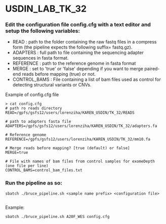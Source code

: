 # USDIN_LAB_TK_32

### Edit the configuration file config.cfg with a text editor and setup the following variables:

- READ : path to the folder containing the raw fastq files in a compress form (the pipeline expects the following suffix= fastq.gz).
- ADAPTERS : full path to file containing the sequencing adapter sequences in fasta format.
- REFERENCE : path to the reference genome in fasta format
- MERGE : set to 'true' or 'false' depending if you want to merge paired-end reads before mapping (true) or not.
- CONTROL_BAMS : File containing a list of bam files used as control for detecting structural variants or CNVs.

Example of config.cfg file
```
> cat config.cfg
# path ro reads directory
READ=/gpfs/gsfs12/users/lorenziha/KAREN_USDIN/TK_32/READS

# path to adapters fasta file
ADAPTERS=/gpfs/gsfs12/users/lorenziha/KAREN_USDIN/TK_32/adapters.fa

# Reference genome
REFERENCE=/gpfs/gsfs12/users/lorenziha/KAREN_USDIN/TK_32/mm10.fa

# Merge reads before mapping? [true (default) or false]
MERGE=true

# File with names of bam files from control samples for exomeDepth (one file per line)
CONTROL_BAMS=control_bam_files.txt
```

### Run the pipeline as so:
```
sbatch ./bruce_pipeline.sh <sample name prefix> <configuration file>


```

Example:
```
sbatch ./bruce_pipeline.sh A20F_WES config.cfg
```

